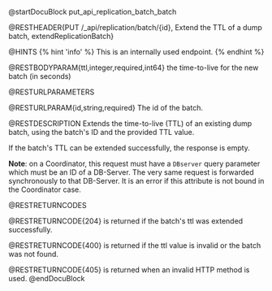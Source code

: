 
@startDocuBlock put_api_replication_batch_batch

@RESTHEADER{PUT /_api/replication/batch/{id}, Extend the TTL of a dump batch, extendReplicationBatch}

@HINTS
{% hint 'info' %}
This is an internally used endpoint.
{% endhint %}

@RESTBODYPARAM{ttl,integer,required,int64}
the time-to-live for the new batch (in seconds)

@RESTURLPARAMETERS

@RESTURLPARAM{id,string,required}
The id of the batch.

@RESTDESCRIPTION
Extends the time-to-live (TTL) of an existing dump batch, using the batch's ID and
the provided TTL value.

If the batch's TTL can be extended successfully, the response is empty.

**Note**: on a Coordinator, this request must have a `DBserver`
query parameter which must be an ID of a DB-Server.
The very same request is forwarded synchronously to that DB-Server.
It is an error if this attribute is not bound in the Coordinator case.

@RESTRETURNCODES

@RESTRETURNCODE{204}
is returned if the batch's ttl was extended successfully.

@RESTRETURNCODE{400}
is returned if the ttl value is invalid or the batch was not found.

@RESTRETURNCODE{405}
is returned when an invalid HTTP method is used.
@endDocuBlock
